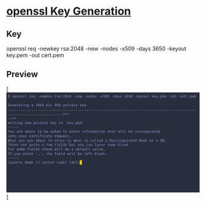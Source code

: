 # [openssl Key Generation](https://jakepintu.github.io/openssl-key-generation//)

## Key
openssl req -newkey rsa:2048 -new -nodes -x509 -days 3650 -keyout key.pem -out cert.pem

## Preview

[![openssl Key Generation Preview](https://raw.githubusercontent.com/jakepintu/openssl-key-generation/master/img/openssl-key-generation.png)]
